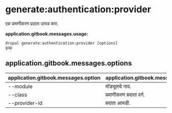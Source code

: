 # generate:authentication:provider
एक प्रमाणीकरण प्रदाता उत्पन्न करा.

**application.gitbook.messages.usage:**
```
drupal generate:authentication:provider [options]
gap
```

## application.gitbook.messages.options
application.gitbook.messages.option | application.gitbook.messages.details
-------|-------------
--module | मॉड्यूलचे नाव.
--class | प्रमाणीकरण प्रदाता वर्ग.
--provider-id | प्रदाता आयडी.
